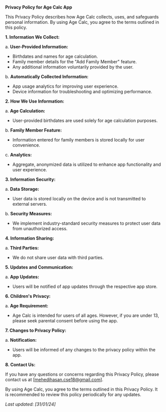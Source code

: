 **Privacy Policy for Age Calc App**

This Privacy Policy describes how Age Calc collects, uses, and safeguards personal information. By using Age Calc, you agree to the terms outlined in this policy.

**1. Information We Collect:**

a. **User-Provided Information:**
   - Birthdates and names for age calculation.
   - Family member details for the "Add Family Member" feature.
   - Any additional information voluntarily provided by the user.

b. **Automatically Collected Information:**
   - App usage analytics for improving user experience.
   - Device information for troubleshooting and optimizing performance.

**2. How We Use Information:**

a. **Age Calculation:**
   - User-provided birthdates are used solely for age calculation purposes.

b. **Family Member Feature:**
   - Information entered for family members is stored locally for user convenience.

c. **Analytics:**
   - Aggregate, anonymized data is utilized to enhance app functionality and user experience.

**3. Information Security:**

a. **Data Storage:**
   - User data is stored locally on the device and is not transmitted to external servers.

b. **Security Measures:**
   - We implement industry-standard security measures to protect user data from unauthorized access.

**4. Information Sharing:**

a. **Third Parties:**
   - We do not share user data with third parties.

**5. Updates and Communication:**

a. **App Updates:**
   - Users will be notified of app updates through the respective app store.

**6. Children's Privacy:**

a. **Age Requirement:**
   - Age Calc is intended for users of all ages. However, if you are under 13, please seek parental consent before using the app.

**7. Changes to Privacy Policy:**

a. **Notification:**
   - Users will be informed of any changes to the privacy policy within the app.

**8. Contact Us:**

If you have any questions or concerns regarding this Privacy Policy, please contact us at [mehedihasan.cse18@gmail.com].

By using Age Calc, you agree to the terms outlined in this Privacy Policy. It is recommended to review this policy periodically for any updates.

*Last updated: [31/01/24]*
